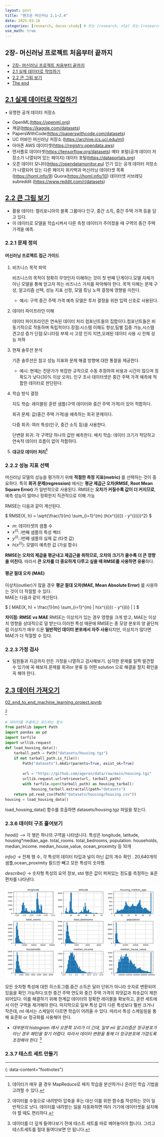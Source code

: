 ```yaml
---
layout: post
title: "핸즈온 머신러닝 2.1~2.4"
date: 2025-03-16
categories: [research, dacos-study] # 또는 [research, nlp] 또는 [research, computer-vision]
use_math: true
---
```


## 2장- 머신러닝 프로젝트 처음부터 끝까지

- [2장- 머신러닝 프로젝트 처음부터 끝까지](#table-of-contents)
- [2.1 실제 데이터로 작업하기](#21-실제-데이터로-작업하기)
- [2.2 큰 그림 보기](#22-큰-그림-보기)
- [The end](#the-end)

## [2.1 실제 데이터로 작업하기](#21-실제-데이터로-작업하기)

• 유명한 공개 데이터 저장소

- OpenML(https://openml.org)
- 캐글(https://kaggle.com/datasets)
- PapersWithCode(https://paperswithcode.com/datasets)
- UC 어바인 머신러닝 저장소 (https://archive.ics.uci.edu/ml)
- 아마존 AWS 데이터셋(https://registry.opendata.aws)
- 텐서플로 데이터셋(https://tensorflow.org/datasets)
  메타 포털(공개 데이터 저장소가 나열되어 있는 페이지)
  데이터 포털(https://dataportals.org)
- 오픈 데이터 모니터(https://opendatamonitor.eu)
  인기 있는 공개 데이터 저장소가 나열되어 있는 다른 페이지
  위키백과 머신러닝 데이터셋 목록 (https://homl.info/9)
  Quora(https://homl.info/10)
  데이터셋 서브레딧 subreddit (https://www.reddit.com/r/datasets)

## [2.2 큰 그림 보기](#22-큰-그림-보기)

- 활용 데이터: 캘리포니아의 블록 그룹마다 인구, 중간 소득, 중간 주택 가격 등을 담고 있다.
- 이 데이터로 모델을 학습시켜서 다른 측정 데이터가 주어졌을 때 구역의 중간 주택 가격을 예측.

### 2.2.1 문제 정의

#### 머신러닝 프로젝트 접근 가이드

1.  비즈니스 목적 파악

    비즈니스의 목적이 정확히 무엇인지 이해하는 것이 첫 번째 단계이다.모델 자체가 아닌 모델을 통해 얻고자 하는 비즈니스 가치를 파악해야 한다. 목적 이해는 문제 구성, 알고리즘 선택, 성능 지표 선정, 모델 튜닝 노력 결정에 영향을 미친다.

    - 예시: 구역 중간 주택 가격 예측 모델은 투자 결정을 위한 입력 신호로 사용된다.

2.  데이터 파이프라인 이해

    데이터 파이프라인은 연속된 데이터 처리 컴포넌트들의 집합이다.컴포넌트들은 비동기적으로 작동하며 독립적이다.장점:시스템 이해도 향상,팀별 집중 가능,시스템 견고성 증가
    단점:모니터링 부재 시 고장 인지 지연,오래된 데이터 사용 시 전체 성능 저하

3.  현재 솔루션 분석

    기존 솔루션은 참고 성능 지표와 문제 해결 방향에 대한 통찰을 제공한다.

    - 예시: 현재는 전문가가 복잡한 규칙으로 수동 추정하여 비용과 시간이 많으며 정확도가 낮다(30% 이상 오차). 인구 조사 데이터셋은 중간 주택 가격 예측에 적합한 데이터로 판단된다.

4.  학습 방식 결정

    지도 학습: 레이블된 훈련 샘플(구역 데이터와 중간 주택 가격)이 있어 적합하다.

    회귀 문제: 값(중간 주택 가격)을 예측하는 회귀 문제이다.

    다중 회귀: 여러 특성(인구, 중간 소득 등)을 사용한다.

    단변량 회귀: 각 구역당 하나의 값만 예측한다.
    배치 학습: 데이터 크기가 적당하고 연속적 데이터 흐름이 없어 적합하다.

5.  **대규모 데이터 처리[^1]**

### 2.2.2 성능 지표 선택

머신러닝 모델의 성능을 평가하기 위해 **적절한 측정 지표(metric)** 를 선택하는 것이 중요하다. 특히 **회귀 문제(regression)** 에서는 **평균 제곱근 오차(RMSE, Root Mean Square Error)** 가 일반적으로 사용된다.
RMSE는 **오차가 커질수록 값이 더 커지므로**, 예측 성능이 얼마나 정확한지 직관적으로 이해 가능

RMSE는 다음과 같이 계산된다.

$
RMSE(X, h) = \sqrt{\frac{1}{m} \sum_{i=1}^{m} (h(x^{(i)}) - y^{(i)})^2}
$

- $m$: 데이터셋의 샘플 수
- $x^{(i)}$: $i$번째 샘플의 특성 벡터
- $y^{(i)}$: $i$번째 샘플의 실제 값 (타겟 값)
- $h(x^{(i)})$: 모델이 예측한 값 (가설 함수)

**RMSE는 오차의 제곱을 평균내고 제곱근을 취하므로, 오차의 크기가 클수록 더 큰 영향을 미친다.** 따라서 **큰 오차를 더 중요하게 다루고 싶을 때 RMSE를 사용하면 유용**하다.

#### 평균 절대 오차 (MAE)

이상치(outlier)가 많을 경우 **평균 절대 오차(MAE, Mean Absolute Error)** 를 사용하는 것이 더 적절할 수 있다.<br>
MAE는 다음과 같이 계산된다.

$
\[
MAE(X, h) = \frac{1}{m} \sum\_{i=1}^{m} | h(x^{(i)}) - y^{(i)} |
\]
$
<br>

**차이점: RMSE vs MAE**
RMSE는 이상치가 있는 경우 영향을 크게 받고, MAE는 이상치 영향을 상대적으로 덜 받는다.이러한 특성 때문에 RMSE는 종 모양 분포의 양 끝단처럼 이상치가 매우 드문 **일반적인 데이터 분포에서 자주 사용**되지만, 이상치가 많다면 MAE가 더 적절할 수 있다.

### 2.2.3 가정 검사

- 팀원들과 지금까지 만든 가정을 나열하고 검사해보기. 심각한 문제를 일찍 발견할 수 있기에 꼭 해보자.문제를 회귀or 분류 등 어떤 solution 으로 해결을 할지 확인을 꼭 해야 한다.

## [2.3 데이터 가져오기](#23-데이터-가져오기)

[02_end_to_end_machine_learning_project.ipynb](https://colab.research.google.com/github/rickiepark/handson-ml3/blob/main/02_end_to_end_machine_learning_project.ipynb)

[^2]

```python
# 데이터를 추출하고 로드하는 함수
from pathlib import Path
import pandas as pd
import tarfile
import urllib.request
def load_housing_data():
    tarball_path = Path("datasets/housing.tgz")
    if not tarball_path.is_file():
        Path("datasets").mkdir(parents=True, exist_ok=True)

        url = "https://github.com/ageron/data/raw/main/housing.tgz"
        urllib.request.urlretrieve(url, tarball_path)
        with tarfile.open(tarball_path) as housing_tarball:
            housing_tarball.extractall(path="datasets")
    return pd.read_csv(Path("datasets/housing/housing.csv"))
housing = load_housing_data()
```

load_housing_data() 함수를 호출하면 datasets/housing.tgz 파일을 찾는다.

### 2.3.6 데이터 구조 훑어보기

_head()_ --> 각 행은 하나의 구역을 나타냅니다. 특성은 longitude, latitude, housing\*median_age.
total_rooms. total_bedrooms, population. households, median_income. median_house_value, ocean_proximity 등 10개

_info()_ -> 전체 행 수, 각 특성의 데이터 타입과 널이 아닌 값의 개수 확인 . 20,640개의 샘플,ocean_proximity 필드만 빼고 모든 특성이 숫자형.

_describe()_ -> 숫자형 특성의 요약 정보, std 행은 값이 퍼져있는 정도를 측정하는 표준 편차를 나타낸다.

<img src="images/handsonmc/i3.png" width="500" height="300">

모든 숫자형 특성에 대한 히스토그램.중간 소득은 달러 단위가 아니라 숫자로 변환되어 있음을 확인 가능하다.또한 중간 주택 연도와 중간 주택 가격의 최댓값과 최솟값이 제한되어있다. 이를 해결하기 위해 한계값 데이터의 정확한 레이블을 확보하고, 훈련 세트에서 이런 구역을 제거해야 한다. 마지막으로 일부 특성 값이 다른 특성보다 훨씬 크거나 작은데, ml 에서는 스케일이 다르면 학습이 어려울 수 있다. 따라서 특성 스케일링을 통해 표준화 or 정규화를 사용해야 한다.

- _대부분의 histogram 에서 오른쪽 꼬리가 더 긴데, 일부 ml 알고리즘은 정규분포가 아닌 경우 패턴을 찾기 어렵다. 따라서 데이터 변환을 통해 더 정규분포에 가깝도록 조정해야 한다._ [^3]

### 2.3.7 테스트 세트 만들기

---

{: data-content="footnotes"}

[^1]: 데이터가 매우 클 경우 MapReduce로 배치 학습을 분산하거나 온라인 학습 기법을 고려할 수 있다.
[^2]: 데이터를 수동으로 내려받아 압축을 푸는 대신 이를 위한 함수를 작성하는 것이 일반적으로 낫다. 데이터를 내려받는 일을 자동화하면 여러 기기에 데이터셋을 설치해야 할 때도 편리하다.
[^3]: 데이터를 더 깊게 들여다보기 전에 테스트 세트를 따로 떼어놓아야 합니다. 그리고 테스트세트를 절대 들여다보면 안 됩니다.
[^4]:
